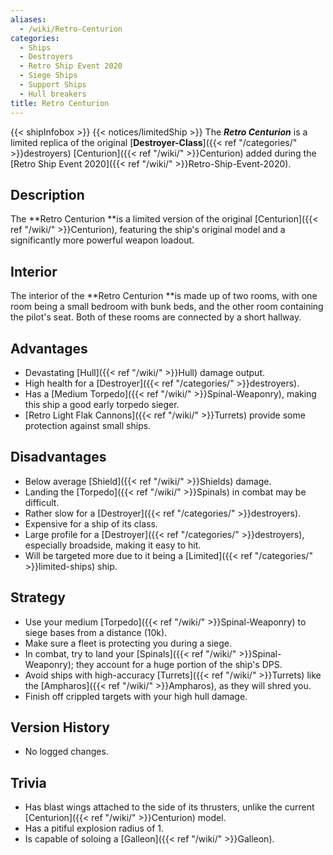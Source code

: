 ```yaml
---
aliases:
  - /wiki/Retro-Centurion
categories:
  - Ships
  - Destroyers
  - Retro Ship Event 2020
  - Siege Ships
  - Support Ships
  - Hull breakers
title: Retro Centurion
---
```


{{< shipInfobox >}} {{< notices/limitedShip >}} The **_Retro Centurion_** is a limited replica of the original [**Destroyer-Class**]({{< ref "/categories/" >}}destroyers) [Centurion]({{< ref "/wiki/" >}}Centurion) added during the [Retro Ship Event 2020]({{< ref "/wiki/" >}}Retro-Ship-Event-2020).

## Description

The **Retro Centurion **is a limited version of the original [Centurion]({{< ref "/wiki/" >}}Centurion), featuring the ship's original model and a significantly more powerful weapon loadout.

## Interior

The interior of the **Retro Centurion **is made up of two rooms, with one room being a small bedroom with bunk beds, and the other room containing the pilot's seat. Both of these rooms are connected by a short hallway.

## Advantages

- Devastating [Hull]({{< ref "/wiki/" >}}Hull) damage output.
- High health for a [Destroyer]({{< ref "/categories/" >}}destroyers).
- Has a [Medium Torpedo]({{< ref "/wiki/" >}}Spinal-Weaponry), making this ship a good early torpedo sieger.
- [Retro Light Flak Cannons]({{< ref "/wiki/" >}}Turrets) provide some protection against small ships.

## Disadvantages

- Below average [Shield]({{< ref "/wiki/" >}}Shields) damage.
- Landing the [Torpedo]({{< ref "/wiki/" >}}Spinals) in combat may be difficult.
- Rather slow for a [Destroyer]({{< ref "/categories/" >}}destroyers).
- Expensive for a ship of its class.
- Large profile for a [Destroyer]({{< ref "/categories/" >}}destroyers), especially broadside, making it easy to hit.
- Will be targeted more due to it being a [Limited]({{< ref "/categories/" >}}limited-ships) ship.

## Strategy

- Use your medium [Torpedo]({{< ref "/wiki/" >}}Spinal-Weaponry) to siege bases from a distance (10k).
- Make sure a fleet is protecting you during a siege.
- In combat, try to land your [Spinals]({{< ref "/wiki/" >}}Spinal-Weaponry); they account for a huge portion of the ship's DPS.
- Avoid ships with high-accuracy [Turrets]({{< ref "/wiki/" >}}Turrets) like the [Ampharos]({{< ref "/wiki/" >}}Ampharos), as they will shred you.
- Finish off crippled targets with your high hull damage.

## Version History

- No logged changes.

## Trivia

- Has blast wings attached to the side of its thrusters, unlike the current [Centurion]({{< ref "/wiki/" >}}Centurion) model.
- Has a pitiful explosion radius of 1.
- Is capable of soloing a [Galleon]({{< ref "/wiki/" >}}Galleon).
